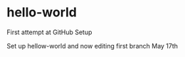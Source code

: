 # hello-world
First attempt at GitHub Setup

Set up hellow-world and now editing first branch May 17th
